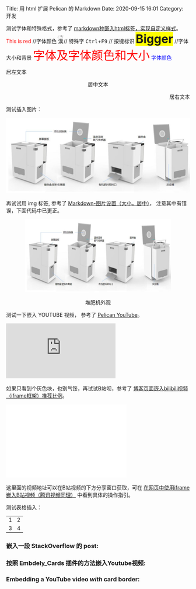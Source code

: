 Title: 用 html 扩展 Pelican 的 Markdown
Date: 2020-09-15 16:01
Category: 开发

测试字体和特殊格式，参考了 [markdown种嵌入html标签，实现自定义样式](https://my.oschina.net/u/4404259/blog/3330517)。
<span style='color:red'>This is red</span> //字体颜色 <ruby> 漢 <rt> ㄏㄢˋ </rt> </ruby> // 特殊字 <kbd>Ctrl</kbd>+<kbd>F9</kbd> // 按键标识 <span style="font-size:2rem; background:yellow;">**Bigger**</span> //字体大小和背景 <font face="微软雅黑" color="red" size="6">字体及字体颜色和大小</font> <font color="#0000ff">字体颜色</font> <p align="left">居左文本</p> <p align="center">居中文本</p> <p align="right">居右文本</p>

测试插入图片：

![堆肥机外观](../images/20200916堆肥机.png)

再试试用 img 标签, 参考了 [Markdown-图片设置（大小，居中）](https://blog.csdn.net/qq_35451572/article/details/79443467)， 注意其中有错误，下面代码中已更正。
<div align="center">
  <img src="https://github.com/htsong/PelicanBlog/blob/master/content/business/20200916%E5%A0%86%E8%82%A5%E6%9C%BA.png?raw=true" 
       width = "400" height = "200" />
  <p align="center">堆肥机外观</p>
</div>

测试一下嵌入 YOUTUBE 视频， 参考了 [Pelican YouTube](https://github.com/kura/pelican_youtube/tree/407b97b49112345ea3dfe76f1a5ae41586c4ffb1)。
<div class="youtube youtube-16x9">
<iframe src="https://www.youtube.com/embed/VIDEO_ID" allowfullscreen seamless frameBorder="0"></iframe>
</div>

如果只看到个灰色块，也别气馁，再试试B站呗，参考了 [博客页面嵌入bilibili视频（iframe框架）推荐比例](https://www.deeplearn.site/daily-life/85.html)。
<iframe src="//player.bilibili.com/player.html?aid=370583020&page=1"  
  scrolling="no" border="0" frameborder="no" framespacing="0" allowfullscreen="true" 
  style="width:330px; height:200px"> 
</iframe>

这里面的视频地址可以在B站视频的下方分享窗口获取，可在 [在网页中使用iframe嵌入B站视频（腾讯视频同理）](https://blog.csdn.net/DSH964/article/details/80961598) 中看到具体的操作指引。

测试表格插入：
<table> 
  <tr> <td>1</td> <td>2</td> </tr> 
  <tr> <td>3</td> <td>4</td> </tr>
</table>

<h3> 嵌入一段 StackOverflow 的 post: </h3>
<p>
   <a class=embedly-card data-card-chrome=0 href=http://physics.stackexchange.com/questions/5265/cooling-a-cup-of-coffee-with-help-of-a-spoon></a> 
   <script>
            !function(a){
                var b="embedly-platform",c="script";
                if(!a.getElementById(b)){
                    var d=a.createElement(c);
                    d.id=b;
                    d.src=("https:"===document.location.protocol?"https":"http")+"://cdn.embedly.com/widgets/platform.js";
                    var e=document.getElementsByTagName(c)[0];e.parentNode.insertBefore(d,e)}
                }(document);
   </script> 
</p> 

### 按照 Embdely_Cards 插件的方法嵌入Youtube视频:
<h3>Embedding a YouTube video <em>with</em> card border:</h3>
<p>
  <a class=embedly-card data-card-chrome=1 href="https://www.youtube.com/watch?v=E43-CfukEgs"></a>
  <script>
            !function(a){
                var b="embedly-platform",c="script";
                if(!a.getElementById(b)){
                    var d=a.createElement(c);
                    d.id=b;
                    d.src=("https:"===document.location.protocol?"https":"http")+"://cdn.embedly.com/widgets/platform.js";
                    var e=document.getElementsByTagName(c)[0];e.parentNode.insertBefore(d,e)}
                }(document);
   </script> 
</p> 

